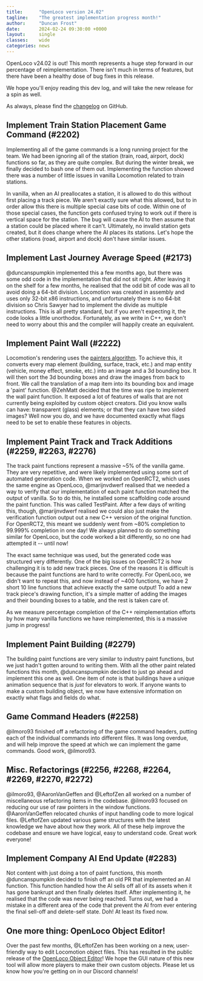 ```yaml
---
title:      "OpenLoco version 24.02"
tagline:    "The greatest implementation progress month!"
author:     "Duncan Frost"
date:       2024-02-24 09:30:00 +0000
layout:     single
classes:    wide
categories: news
---
```


OpenLoco v24.02 is out! This month represents a huge step forward in our percentage of
reimplementation. There isn't much in terms of features, but there have been a healthy dose of
bug fixes in this release.

We hope you'll enjoy reading this dev log, and will take the new release for a spin as well.

As always, please find the [changelog](https://github.com/OpenLoco/OpenLoco/blob/v24.02/CHANGELOG.md)
on GitHub.

## Implement Train Station Placement Game Command (#2202)

Implementing all of the game commands is a long running project for the team. We had been
ignoring all of the station (train, road, airport, dock) functions so far, as they are quite
complex. But during the winter break, we finally decided to bash one of them out. Implementing the
function showed there was a number of little issues in vanilla Locomotion related to train
stations.

In vanilla, when an AI preallocates a station, it is allowed to do this without first
placing a track piece. We aren't exactly sure what this allowed, but to in order allow this there is
multiple special case bits of code. Within one of those special cases, the function gets confused
trying to work out if there is vertical space for the station. The bug will cause the AI to then
assume that a station could be placed where it can't. Ultimately, no invalid station gets created,
but it does change where the AI places its stations. Let's hope the other stations (road, airport
and dock) don't have similar issues.

## Implement Last Journey Average Speed (#2173)

@duncanspumpkin implemented this a few months ago, but there was some odd code in the
implementation that did not sit right. After leaving it on the shelf for a few months, he realised
that the odd bit of code was all to avoid doing a 64-bit division. Locomotion was created in
assembly and uses only 32-bit x86 instructions, and unfortunately there is no 64-bit division so
Chris Sawyer had to implement the divide as multiple instructions. This is all pretty standard, but
if you aren't expecting it, the code looks a little unorthodox. Fortunately, as we write in C++, we
don't need to worry about this and the compiler will happily create an equivalent.

## Implement Paint Wall (#2222)

Locomotion's rendering uses the [painters algorithm](https://en.wikipedia.org/wiki/Painter%27s_algorithm).
To achieve this, it converts every map element (building, surface, track, etc.) and map entity
(vehicle, money effect, smoke, etc.) into an image and a 3d bounding box. It will then sort the
3d bounding boxes and draw the images from back to front. We call the translation of a map item
into its bounding box and image a 'paint' function. @ZehMatt decided that the time was ripe to
implement the wall paint function. It exposed a lot of features of walls that are not currently
being exploited by custom object creators. Did you know walls can have: transparent (glass)
elements; or that they can have two sided images? Well now you do, and we have documented exactly
what flags need to be set to enable these features in objects.

## Implement Paint Track and Track Additions (#2259, #2263, #2276)

The track paint functions represent a massive ~5% of the vanilla game. They are very repetitive,
and were likely implemented using some sort of automated generation code. When we worked on
OpenRCT2, which uses the same engine as OpenLoco, @marijnvdwerf realised that we needed a way to
verify that our implementation of each paint function matched the output of vanilla. So to do this,
he installed some scaffolding code around the paint function. This was called TestPaint. After a
few days of writing this, though, @marijnvdwerf realised we could also just make the verification
function output out a new C++ version of the original function. For OpenRCT2, this meant we suddenly
went from ~80% completion to 99.999% completion in one day! We always planned to do something
similar for OpenLoco, but the code worked a bit differently, so no one had attempted it -- until now!

The exact same technique was used, but the generated code was structured very differently. One of
the big issues on OpenRCT2 is how challenging it is to add new track pieces. One of the reasons
it is difficult is because the paint functions are hard to write correctly. For OpenLoco, we didn't
want to repeat this, and now instead of ~400 functions, we have 2 short 10 line functions that achieve
exactly the same output! To add a new track piece's drawing function, it's a simple matter of adding
the images and their bounding boxes to a table, and the rest is taken care of.

As we measure percentage completion of the C++ reimplementation efforts by how many vanilla functions
we have reimplemented, this is a massive jump in progress!

## Implement Paint Building (#2279)

The building paint functions are very similar to industry paint functions, but we just hadn't gotten
around to writing them. With all the other paint related functions this month, @duncanspumpkin
decided to just go ahead and implement this one as well. One item of note is that buildings have a
unique animation sequence that is _just_ for elevators to work. If anyone wants to make a custom
building object, we now have extensive information on exactly what flags and fields do what.

## Game Command Headers (#2258)

@ilmoro93 finished off a refactoring of the game command headers, putting each of the individual
commands into different files. It was long overdue, and will help improve the speed at which we can
implement the game commands. Good work, @ilmoro93.

## Misc. Refactorings (#2256, #2268, #2264, #2269, #2270, #2272)

@ilmoro93, @AaronVanGeffen and @LeftofZen all worked on a number of miscellaneous refactoring items
in the codebase. @ilmoro93 focused on reducing our use of raw pointers in the window functions.
@AaronVanGeffen relocated chunks of input handling code to more logical files.
@LeftofZen updated various game structures with the latest knowledge we have about how they work.
All of these help improve the codebase and ensure we have logical, easy to understand code.
Great work everyone!

## Implement Company AI End Update (#2283)

Not content with just doing a ton of paint functions, this month @duncanspumpkin decided to
finish off an old PR that implemented an AI function. This function handled how the AI sells off
all of its assets when it has gone bankrupt and then finally deletes itself. After implementing it,
he realised that the code was never being reached. Turns out, we had a mistake in a different
area of the code that prevent the AI from ever entering the final sell-off and delete-self state.
Doh! At least its fixed now.

## One more thing: OpenLoco Object Editor!

Over the past few months, @LeftofZen has been working on a new, user-friendly way to edit Locomotion
object files. This has resulted in the public release of the [OpenLoco Object Editor](https://github.com/OpenLoco/ObjectEditor/releases)!
We hope the GUI nature of this new tool will allow more players to make their own custom objects.
Please let us know how you're getting on in our Discord channels!
